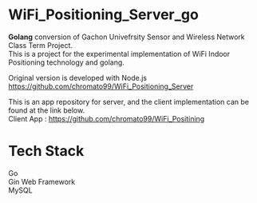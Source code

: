 # WiFi_Positioning_Server_go

<b>Golang</b> conversion of Gachon Univefrsity Sensor and Wireless Network Class Term Project.<br>
This is a project for the experimental implementation of WiFi Indoor Positioning technology and golang.

Original version is developed with Node.js<br>
https://github.com/chromato99/WiFi_Positioning_Server

This is an app repository for server, and the client implementation can be found at the link below.<br>
Client App : https://github.com/chromato99/WiFi_Positining 

# Tech Stack

Go<br>
Gin Web Framework<br>
MySQL
